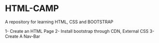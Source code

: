 # HTML-CAMP

A repository for learning HTML, CSS and BOOTSTRAP

1- Create an HTML Page
2- Install bootstrap through CDN, External CSS
3- Create A Nav-Bar

